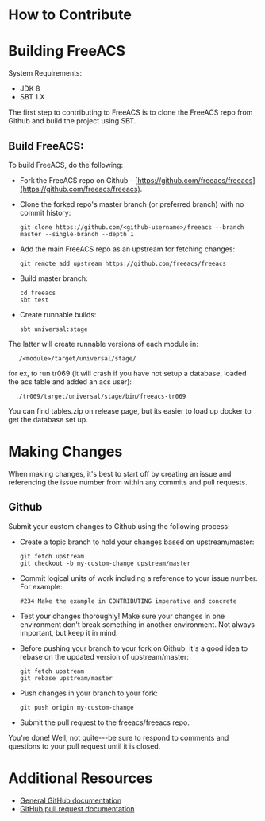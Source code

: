 # How to Contribute

# Building FreeACS

System Requirements:

* JDK 8
* SBT 1.X

The first step to contributing to FreeACS is to clone the FreeACS
repo from Github and build the project using SBT.

## Build FreeACS:

To build FreeACS, do the following:

* Fork the FreeACS repo on Github -
  [https://github.com/freeacs/freeacs](https://github.com/freeacs/freeacs).

* Clone the forked repo's master branch (or preferred branch) with no commit
  history:

      git clone https://github.com/<github-username>/freeacs --branch master --single-branch --depth 1

* Add the main FreeACS repo as an upstream for fetching changes:

      git remote add upstream https://github.com/freeacs/freeacs

* Build master branch:

      cd freeacs
      sbt test

* Create runnable builds:

      sbt universal:stage
      
The latter will create runnable versions of each module in:
       
      ./<module>/target/universal/stage/

for ex, to run tr069 (it will crash if you have not setup a database, loaded the acs table and added an acs user):

      ./tr069/target/universal/stage/bin/freeacs-tr069

You can find tables.zip on release page, but its easier to load up docker to get the database set up.

# Making Changes

When making changes, it's best to start off by creating an issue
and referencing the issue number from within
any commits and pull requests.

## Github

Submit your custom changes to Github using the following process:

* Create a topic branch to hold your changes based on upstream/master:

      git fetch upstream
      git checkout -b my-custom-change upstream/master

* Commit logical units of work including a reference to your issue number. For
  example:

      #234 Make the example in CONTRIBUTING imperative and concrete

* Test your changes thoroughly! Make sure your changes in one environment 
  don't break something in another environment. Not always important,
  but keep it in mind.

* Before pushing your branch to your fork on Github, it's a good idea to rebase
  on the updated version of upstream/master:

      git fetch upstream
      git rebase upstream/master

* Push changes in your branch to your fork:

      git push origin my-custom-change

* Submit the pull request to the freeacs/freeacs repo.

You're done! Well, not quite---be sure to respond to comments and questions to
your pull request until it is closed.

# Additional Resources

* [General GitHub documentation](http://help.github.com/)
* [GitHub pull request documentation](http://help.github.com/send-pull-requests/)